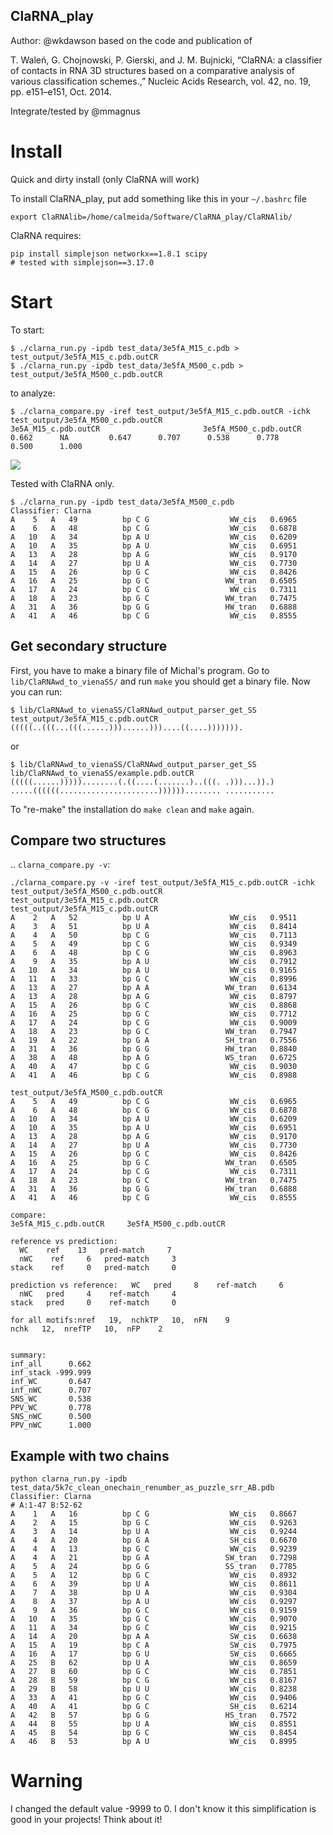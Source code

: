 ClaRNA_play
-------------------------------------------------------------------------------

Author: @wkdawson based on the code and publication of

T. Waleń, G. Chojnowski, P. Gierski, and J. M. Bujnicki, “ClaRNA: a classifier of contacts in RNA 3D structures based on a comparative analysis of various classification schemes.,” Nucleic Acids Research, vol. 42, no. 19, pp. e151–e151, Oct. 2014.

Integrate/tested by @mmagnus

# Install 
Quick and dirty install (only ClaRNA will work)

To install ClaRNA_play, put add something like this in your `~/.bashrc` file

    export ClaRNAlib=/home/calmeida/Software/ClaRNA_play/ClaRNAlib/
    
ClaRNA requires:

    pip install simplejson networkx==1.8.1 scipy
    # tested with simplejson==3.17.0
    
# Start
To start:

    $ ./clarna_run.py -ipdb test_data/3e5fA_M15_c.pdb > test_output/3e5fA_M15_c.pdb.outCR
    $ ./clarna_run.py -ipdb test_data/3e5fA_M500_c.pdb > test_output/3e5fA_M500_c.pdb.outCR

to analyze:

    $ ./clarna_compare.py -iref test_output/3e5fA_M15_c.pdb.outCR -ichk test_output/3e5fA_M500_c.pdb.outCR
    3e5A_M15_c.pdb.outCR                       3e5fA_M500_c.pdb.outCR      0.662      NA         0.647      0.707      0.538      0.778      0.500      1.000

![](docs/clarna_run.png)

Tested with ClaRNA only.

    $ ./clarna_run.py -ipdb test_data/3e5fA_M500_c.pdb
    Classifier: Clarna
    A    5   A   49          bp C G                  WW_cis   0.6965
    A    6   A   48          bp C G                  WW_cis   0.6878
    A   10   A   34          bp A U                  WW_cis   0.6209
    A   10   A   35          bp A U                  WW_cis   0.6951
    A   13   A   28          bp A G                  WW_cis   0.9170
    A   14   A   27          bp U A                  WW_cis   0.7730
    A   15   A   26          bp G C                  WW_cis   0.8426
    A   16   A   25          bp G C                 WW_tran   0.6505
    A   17   A   24          bp C G                  WW_cis   0.7311
    A   18   A   23          bp G C                 WW_tran   0.7475
    A   31   A   36          bp G G                 HW_tran   0.6888
    A   41   A   46          bp C G                  WW_cis   0.8555

## Get secondary structure
First, you have to make a binary file of Michal's program. Go to `lib/ClaRNAwd_to_vienaSS/` and run `make` you should get a binary file. Now you can run:

    $ lib/ClaRNAwd_to_vienaSS/ClaRNAwd_output_parser_get_SS test_output/3e5fA_M15_c.pdb.outCR
    (((((..(((...(((......)))......)))....((....))))))).

or 

	$ lib/ClaRNAwd_to_vienaSS/ClaRNAwd_output_parser_get_SS lib/ClaRNAwd_to_vienaSS/example.pdb.outCR
	(((((......)))))........(.((....(.......)..(((. .)))...)).)
	.....((((((......................))))))........ ...........

To "re-make" the installation do `make clean` and `make` again.
## Compare two structures

.. `clarna_compare.py -v`:
    
    ./clarna_compare.py -v -iref test_output/3e5fA_M15_c.pdb.outCR -ichk test_output/3e5fA_M500_c.pdb.outCR 
    test_output/3e5fA_M15_c.pdb.outCR
    test_output/3e5fA_M15_c.pdb.outCR
    A    2   A   52          bp U A                  WW_cis   0.9511
    A    3   A   51          bp U A                  WW_cis   0.8414
    A    4   A   50          bp C G                  WW_cis   0.7113
    A    5   A   49          bp C G                  WW_cis   0.9349
    A    6   A   48          bp C G                  WW_cis   0.8963
    A    9   A   35          bp A U                  WW_cis   0.7912
    A   10   A   34          bp A U                  WW_cis   0.9165
    A   11   A   33          bp G C                  WW_cis   0.8996
    A   13   A   27          bp A A                 WW_tran   0.6134
    A   13   A   28          bp A G                  WW_cis   0.8797
    A   15   A   26          bp G C                  WW_cis   0.8868
    A   16   A   25          bp G C                  WW_cis   0.7712
    A   17   A   24          bp C G                  WW_cis   0.9009
    A   18   A   23          bp G C                 WW_tran   0.7947
    A   19   A   22          bp G A                 SH_tran   0.7556
    A   31   A   36          bp G G                 HW_tran   0.8840
    A   38   A   48          bp A G                 WS_tran   0.6725
    A   40   A   47          bp C G                  WW_cis   0.9030
    A   41   A   46          bp C G                  WW_cis   0.8988

    test_output/3e5fA_M500_c.pdb.outCR
    A    5   A   49          bp C G                  WW_cis   0.6965
    A    6   A   48          bp C G                  WW_cis   0.6878
    A   10   A   34          bp A U                  WW_cis   0.6209
    A   10   A   35          bp A U                  WW_cis   0.6951
    A   13   A   28          bp A G                  WW_cis   0.9170
    A   14   A   27          bp U A                  WW_cis   0.7730
    A   15   A   26          bp G C                  WW_cis   0.8426
    A   16   A   25          bp G C                 WW_tran   0.6505
    A   17   A   24          bp C G                  WW_cis   0.7311
    A   18   A   23          bp G C                 WW_tran   0.7475
    A   31   A   36          bp G G                 HW_tran   0.6888
    A   41   A   46          bp C G                  WW_cis   0.8555

    compare:
    3e5fA_M15_c.pdb.outCR     3e5fA_M500_c.pdb.outCR

    reference vs prediction:                                                                                                                                                                                                                                                       
      WC    ref    13   pred-match     7                                                                                                                                                                                                                                          
      nWC    ref     6   pred-match     3                                                                                                                                                                                                                                          
    stack    ref     0   pred-match     0                                                                                                                                                                                                                                          
																																
    prediction vs reference:   WC   pred     8    ref-match     6                                                                                                                                                                                                                  
      nWC   pred     4    ref-match     4                                                                                                                                                                                                                                          
    stack   pred     0    ref-match     0                                                                                                                                                                                                                                          
																																
    for all motifs:nref   19,  nchkTP   10,  nFN    9                                                                                                                                                                                                                              
    nchk   12,  nrefTP   10,  nFP    2                                                                                                                                                                                                                                             
																																
																																
    summary:                                                                                                                                                                                                                                                                       
    inf_all      0.662                                                                                                                                                                                                                                                             
    inf_stack -999.999                                                                                                                                                                                                                                                             
    inf_WC       0.647                                                                                                                                                                                                                                                             
    inf_nWC      0.707                                                                                                                                                                                                                                                             
    SNS_WC       0.538                                                                                                                                                                                                                                                             
    PPV_WC       0.778                                                                                                                                                                                                                                                             
    SNS_nWC      0.500                                                                                                                                                                                                                                                             
    PPV_nWC      1.000
	
## Example with two chains

    python clarna_run.py -ipdb test_data/5k7c_clean_onechain_renumber_as_puzzle_srr_AB.pdb
    Classifier: Clarna
    # A:1-47 B:52-62
    A    1   A   16          bp C G                  WW_cis   0.8667
    A    2   A   15          bp G C                  WW_cis   0.9263
    A    3   A   14          bp U A                  WW_cis   0.9244
    A    4   A   20          bp G A                  SH_cis   0.6670
    A    4   A   13          bp G C                  WW_cis   0.9239
    A    4   A   21          bp G A                 SW_tran   0.7298
    A    5   A   24          bp G G                 SS_tran   0.7785
    A    5   A   12          bp G C                  WW_cis   0.8932
    A    6   A   39          bp U A                  WW_cis   0.8611
    A    7   A   38          bp U A                  WW_cis   0.9304
    A    8   A   37          bp A U                  WW_cis   0.9297
    A    9   A   36          bp G C                  WW_cis   0.9159
    A   10   A   35          bp G C                  WW_cis   0.9070
    A   11   A   34          bp G C                  WW_cis   0.9215
    A   14   A   20          bp A A                  SW_cis   0.6638
    A   15   A   19          bp C A                  SW_cis   0.7975
    A   16   A   17          bp G U                  SW_cis   0.6665
    A   25   B   62          bp U A                  WW_cis   0.8659
    A   27   B   60          bp G C                  WW_cis   0.7851
    A   28   B   59          bp C G                  WW_cis   0.8167
    A   29   B   58          bp U U                  WW_cis   0.8238
    A   33   A   41          bp G C                  WW_cis   0.9406
    A   40   A   41          bp G C                  SH_cis   0.6214
    A   42   B   57          bp G G                 HS_tran   0.7572
    A   44   B   55          bp U A                  WW_cis   0.8551
    A   45   B   54          bp G C                  WW_cis   0.8454
    A   46   B   53          bp A U                  WW_cis   0.8995

# Warning
I changed the default value -9999 to 0. I don't know it this simplification is good in your projects! Think about it!
